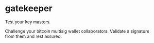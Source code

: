 # gatekeeper
Test your key masters.

Challenge your bitcoin multisig wallet collaborators. Validate a signature from them and rest assured.
